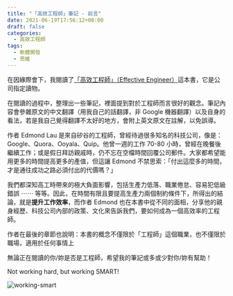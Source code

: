 ```yaml
---
title: "「高效工程師」筆記 - 前言"
date: 2021-06-19T17:56:12+08:00
draft: false
categories:
  - 高效工程師
tags:
  - 軟體開發
  - 思維
---
```


在因緣際會下，我閱讀了[「高效工程師」（Effective Engineer）](http://www.effectiveengineer.com)這本書，它是公司指定讀物。

在閱讀的過程中，整理出一些筆記，裡面提到對於工程師而言很好的觀念。筆記內容會參雜原文的中文翻譯（用我自己的話翻譯，非 Google 機器翻譯）以及自身的看法，若是我自己覺得翻譯不太好的地方，會附上英文原文在註解，以免誤導。

作者 Edmond Lau 是來自矽谷的工程師，曾經待過很多知名的科技公司，像是：Google、Quora、Ooyala、Quip。他曾一週的工作 70-80 小時，曾經在晚餐後繼續工作；或是假日拜訪親戚時，仍不忘在空檔時間回覆公司郵件。大家都希望能用更多的時間提高更多的產值，但這讓 Edmond 不禁思索：「付出這麼多的時間，才是通往成功之路必須付出的代價嗎？」

我們都深知高工時帶來的極大負面影響，包括生產力低落、職業倦怠、容易犯低級錯誤 ⋯⋯ 等等。因此，在時間有限且要提高生產力兩個制約條件下，所得出的結論，就是**提升工作效率**，而作者 Edmond 也在本書中從不同的面相，分享他的親身經歷、科技公司內部的政策、文化來告訴我們，要如何成為一個高效率的工程師。

作者在最後的章節也說明：本書的概念不僅限於「工程師」這個職業，也不僅限於職場，適用於任何事情上

無論正在閱讀的你/妳是否是工程師，希望我的筆記或多或少對你/妳有幫助！

Not working hard, but working SMART!

![working-smart](/images/working-smart.jpg)
